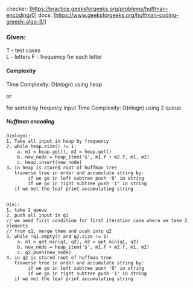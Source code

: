 checker:
[https://practice.geeksforgeeks.org/problems/huffman-encoding/0]
docs:
[https://www.geeksforgeeks.org/huffman-coding-greedy-algo-3/]

### Given:  
T - test cases  
L - letters
F - frequency for each letter

#### Complexity
Time Complexity: O(nlogn) using heap    

or 

for sorted by frequncy input
Time Complexity: O(nlogn) using 2 queue

  
##### Huffman encoding 

    O(nlogn):
    1. Take all input in heap by frequency
    2. while heap.size() != 1:
        a. m1 = heap.get(), m2 = heap.get()
        b. new_node = heap_item('$', m1.f + m2.f, m1, m2)
        c. heap.insert(new_node)
    3. in heap is stored root of huffman tree
       traverse tree in order and accumulate string by:
            if we go in left subtree push '0' in string
            if we go in right subtree push '1' in string
       if we met the leaf print accumulating string
       
       
    O(n):
    1. take 2 queue
    2. push all input in q1
    // we need first condition for first iteration case where we take 2 elements
    // from q1, merge them and push into q2
    3. while !q1.empty() and q2.size != 1:
        a. m1 = get_min(q1, q2), m2 = get_min(q1, q2)
        b. new_node = heap_item('$', m1.f + m2.f, m1, m2)
        c. q2.push(new_node)
    4. in q2 is stored root of huffman tree
       traverse tree in order and accumulate string by:
            if we go in left subtree push '0' in string
            if we go in right subtree push '1' in string
       if we met the leaf print accumulating string
    